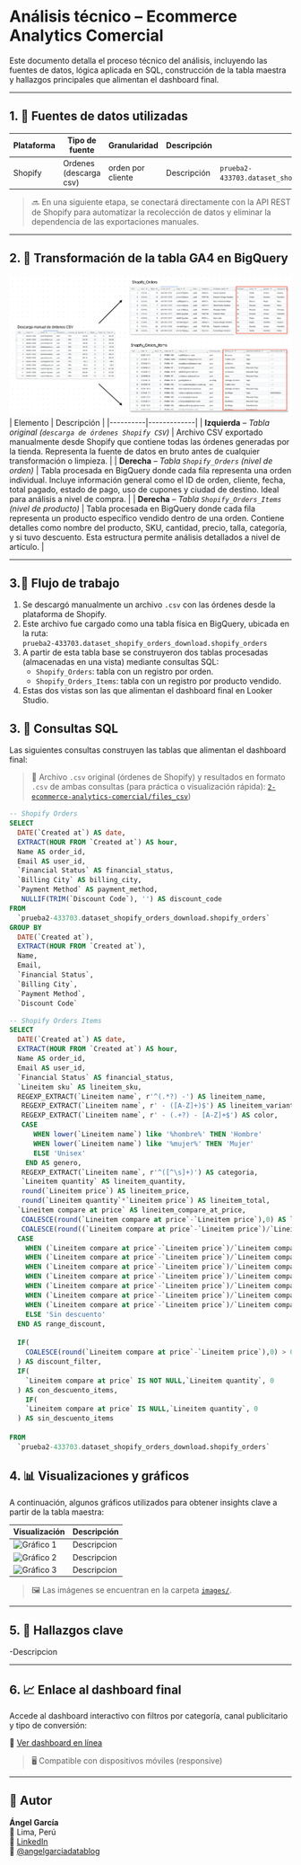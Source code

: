 # Análisis técnico – Ecommerce Analytics Comercial

Este documento detalla el proceso técnico del análisis, incluyendo las fuentes de datos, lógica aplicada en SQL, construcción de la tabla maestra y hallazgos principales que alimentan el dashboard final.

---

## 1. 🧩 Fuentes de datos utilizadas

| Plataforma | Tipo de fuente     | Granularidad        | Descripción                                                                                                                                                                                                                     | ID de tabla                                                        |
|------------|--------------------|---------------------|----------------------------------------------------------------------------------------------------------------------------------------------------------------------------------------------------------------------------------|---------------------------------------------------------------------|
| Shopify   | Ordenes (descarga csv) | orden por cliente  | Descripción | `prueba2-433703.dataset_shopify_orders_download.shopify_orders`     |

> 🔜 En una siguiente etapa, se conectará directamente con la API REST de Shopify para automatizar la recolección de datos y eliminar la dependencia de las exportaciones manuales.

---

## 2. 🧠 Transformación de la tabla GA4 en BigQuery

![limpieza de datos](../images/image_2.1.png)
| Elemento | Descripción |
|----------|-------------|
| **Izquierda** – *Tabla original (`descarga de órdenes Shopify CSV`)* | Archivo CSV exportado manualmente desde Shopify que contiene todas las órdenes generadas por la tienda. Representa la fuente de datos en bruto antes de cualquier transformación o limpieza. |
| **Derecha** – *Tabla `Shopify_Orders` (nivel de orden)* | Tabla procesada en BigQuery donde cada fila representa una orden individual. Incluye información general como el ID de orden, cliente, fecha, total pagado, estado de pago, uso de cupones y ciudad de destino. Ideal para análisis a nivel de compra. |
| **Derecha** – *Tabla `Shopify_Orders_Items` (nivel de producto)* | Tabla procesada en BigQuery donde cada fila representa un producto específico vendido dentro de una orden. Contiene detalles como nombre del producto, SKU, cantidad, precio, talla, categoría, y si tuvo descuento. Esta estructura permite análisis detallados a nivel de artículo. |



---

## 3.🔄 Flujo de trabajo

1. Se descargó manualmente un archivo `.csv` con las órdenes desde la plataforma de Shopify.
2. Este archivo fue cargado como una tabla física en BigQuery, ubicada en la ruta:  
   `prueba2-433703.dataset_shopify_orders_download.shopify_orders`
3. A partir de esta tabla base se construyeron dos tablas procesadas (almacenadas en una vista) mediante consultas SQL:
   - `Shopify_Orders`: tabla con un registro por orden.
   - `Shopify_Orders_Items`: tabla con un registro por producto vendido.
4. Estas dos vistas son las que alimentan el dashboard final en Looker Studio.

   

## 3. 🧮 Consultas SQL

Las siguientes consultas construyen las tablas que alimentan el dashboard final:

> 📁 Archivo `.csv` original (órdenes de Shopify) y resultados en formato `.csv` de ambas consultas (para práctica o visualización rápida): [`2-ecommerce-analytics-comercial/files_csv`](./2-ecommerce-analytics-comercial/files_csv/))

```sql
-- Shopify Orders
SELECT
  DATE(`Created at`) AS date,
  EXTRACT(HOUR FROM `Created at`) AS hour,
  Name AS order_id, 
  Email AS user_id,
  `Financial Status` AS financial_status,
  `Billing City` AS billing_city,
  `Payment Method` AS payment_method,
   NULLIF(TRIM(`Discount Code`), '') AS discount_code
FROM
  `prueba2-433703.dataset_shopify_orders_download.shopify_orders`
GROUP BY
  DATE(`Created at`),
  EXTRACT(HOUR FROM `Created at`),
  Name, 
  Email,
  `Financial Status`,
  `Billing City`,
  `Payment Method`,
  `Discount Code`
```

```sql
-- Shopify Orders Items
SELECT
  DATE(`Created at`) AS date,
  EXTRACT(HOUR FROM `Created at`) AS hour,
  Name AS order_id, 
  Email AS user_id,
  `Financial Status` AS financial_status,
  `Lineitem sku` AS lineitem_sku,
  REGEXP_EXTRACT(`Lineitem name`, r'^(.*?) -') AS lineitem_name,
   REGEXP_EXTRACT(`Lineitem name`, r' - ([A-Z]+)$') AS lineitem_variant,
   REGEXP_EXTRACT(`Lineitem name`, r' - (.+?) - [A-Z]+$') AS color,
   CASE
      WHEN lower(`Lineitem name`) like '%hombre%' THEN 'Hombre'
      WHEN lower(`Lineitem name`) like '%mujer%' THEN 'Mujer'
      ELSE 'Unisex'
    END AS genero,
   REGEXP_EXTRACT(`Lineitem name`, r'^([^\s]+)') AS categoria,
   `Lineitem quantity` AS lineitem_quantity,
   round(`Lineitem price`) AS lineitem_price,
   round(`Lineitem quantity`*`Lineitem price`) AS lineitem_total,
  `Lineitem compare at price` AS lineitem_compare_at_price,
   COALESCE(round(`Lineitem compare at price`-`Lineitem price`),0) AS lineitem_discount,
   COALESCE(round((`Lineitem compare at price`-`Lineitem price`)/`Lineitem compare at price`*100,2),0) AS lineitem_percent_discount,
  CASE
    WHEN (`Lineitem compare at price`-`Lineitem price`)/`Lineitem compare at price`*100 >69 THEN 'Descuento mayor a 70%'
    WHEN (`Lineitem compare at price`-`Lineitem price`)/`Lineitem compare at price`*100 >59 THEN'Descuento entre 60% y 70%'
    WHEN (`Lineitem compare at price`-`Lineitem price`)/`Lineitem compare at price`*100 >49 THEN'Descuento entre 50% y 60%'
    WHEN (`Lineitem compare at price`-`Lineitem price`)/`Lineitem compare at price`*100 >39 THEN'Descuento entre 40% y 50%'
    WHEN (`Lineitem compare at price`-`Lineitem price`)/`Lineitem compare at price`*100 >29 THEN'Descuento entre 30% y 40%'
    WHEN (`Lineitem compare at price`-`Lineitem price`)/`Lineitem compare at price`*100 >19 THEN 'Descuento entre 20% y 30%'
    WHEN (`Lineitem compare at price`-`Lineitem price`)/`Lineitem compare at price`*100 >9 THEN'Descuento entre 10% y 20%'
    ELSE 'Sin descuento'
  END AS range_discount,

  IF(
    COALESCE(round(`Lineitem compare at price`-`Lineitem price`),0) > 0, 'Con descuento','Sin descuento'
  ) AS discount_filter,
  IF(
    `Lineitem compare at price` IS NOT NULL,`Lineitem quantity`, 0
  ) AS con_descuento_items,
    IF(
    `Lineitem compare at price` IS NULL,`Lineitem quantity`, 0
  ) AS sin_descuento_items

FROM
  `prueba2-433703.dataset_shopify_orders_download.shopify_orders`

```


## 4. 📊 Visualizaciones y gráficos

A continuación, algunos gráficos utilizados para obtener insights clave a partir de la tabla maestra:

| Visualización | Descripción |
|---------------|-------------|
| ![Gráfico 1](../images/insight_1.png) | Descripcion |
| ![Gráfico 2](../images/insight_2.png) | Descripcion |
| ![Gráfico 3](../images/insight_3.png) | Descripcion |

> 🖼️ Las imágenes se encuentran en la carpeta [`images/`](../images/).

---

## 5. 🧭 Hallazgos clave

-Descripcion

---

## 6. 📈 Enlace al dashboard final

Accede al dashboard interactivo con filtros por categoría, canal publicitario y tipo de conversión:

🔗 [Ver dashboard en línea](https://lookerstudio.google.com/reporting/feceecaa-0ba9-4750-8b55-0ab20da5a5b8)

>  🖥️ Compatible con dispositivos móviles (responsive)

---

## 👤 Autor

**Ángel García**  
📍 Lima, Perú  
🔗 [LinkedIn](https://www.linkedin.com/in/angelgarciachanga)  
🎥 [@angelgarciadatablog](https://youtube.com/@angelgarciadatablog)

